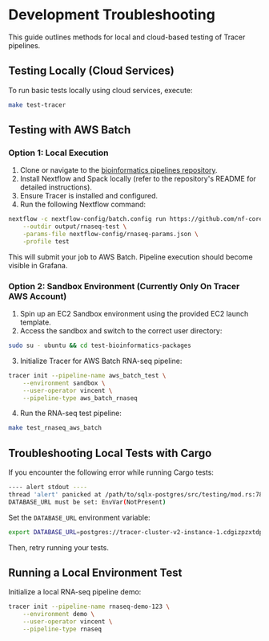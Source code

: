 # Development Troubleshooting

This guide outlines methods for local and cloud-based testing of Tracer pipelines.

## Testing Locally (Cloud Services)
To run basic tests locally using cloud services, execute:

```bash
make test-tracer
```


## Testing with AWS Batch

### Option 1: Local Execution
1. Clone or navigate to the [bioinformatics pipelines repository](https://github.com/Tracer-Cloud/tracer-test-pipelines-bioinformatics).
2. Install Nextflow and Spack locally (refer to the repository's README for detailed instructions).
3. Ensure Tracer is installed and configured.
4. Run the following Nextflow command:

```bash
nextflow -c nextflow-config/batch.config run https://github.com/nf-core/rnaseq \
    --outdir output/rnaseq-test \
    -params-file nextflow-config/rnaseq-params.json \
    -profile test
```

This will submit your job to AWS Batch. Pipeline execution should become visible in Grafana.

### Option 2: Sandbox Environment (Currently Only On Tracer AWS Account)

1. Spin up an EC2 Sandbox environment using the provided EC2 launch template.
2. Access the sandbox and switch to the correct user directory:

```bash
sudo su - ubuntu && cd test-bioinformatics-packages
```

3. Initialize Tracer for AWS Batch RNA-seq pipeline:

```bash
tracer init --pipeline-name aws_batch_test \
    --environment sandbox \
    --user-operator vincent \
    --pipeline-type aws_batch_rnaseq
```

4. Run the RNA-seq test pipeline:

```bash
make test_rnaseq_aws_batch
```


## Troubleshooting Local Tests with Cargo

If you encounter the following error while running Cargo tests:

```bash
---- alert stdout ----
thread 'alert' panicked at /path/to/sqlx-postgres/src/testing/mod.rs:78:44:
DATABASE_URL must be set: EnvVar(NotPresent)
```

Set the `DATABASE_URL` environment variable:

```bash
export DATABASE_URL=postgres://tracer-cluster-v2-instance-1.cdgizpzxtdp6.us-east-1.rds.amazonaws.com:5432/tracer_db
```

Then, retry running your tests.

## Running a Local Environment Test

Initialize a local RNA-seq pipeline demo:

```bash
tracer init --pipeline-name rnaseq-demo-123 \
    --environment demo \
    --user-operator vincent \
    --pipeline-type rnaseq
```